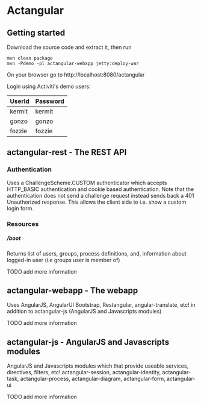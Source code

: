 Actangular
==========

## Getting started
Download the source code and extract it, then run 
```
mvn clean package 
mvn -Pdemo -pl actangular-webapp jetty:deploy-war
```
On your browser go to http://localhost:8080/actangular

Login using Activiti's demo users:

UserId  | Password
------- | -------------
kermit  | kermit
gonzo   | gonzo
fozzie  | fozzie


## actangular-rest - The REST API

### Authentication
Uses a ChallengeScheme.CUSTOM authenticator which accepts HTTP_BASIC authentication and cookie based authentication. 
Note that the authentication does not send a challenge request instead sends back a 401 Unauthorized response.
This allows the client side to i.e. show a custom login form.


### Resources
##### /boot
Returns list of users, groups, process definitions, and, information about logged-in user (i.e groups user is member of)

TODO add more information


## actangular-webapp - The webapp

Uses AngularJS, AngularUI Bootstrap, Restangular, angular-translate, etc! in addition to actangular-js (AngularJS and Javascripts modules)

TODO add more information

## actangular-js - AngularJS and Javascripts modules

AngularJS and Javascripts modules which that provide useable services, directives, filters, etc! 
actangular-session, actangular-identity, actangular-task, actangular-process, actangular-diagram, actangular-form, actangular-ui

TODO add more information
